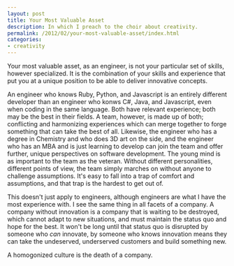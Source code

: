 ```yaml
---
layout: post
title: Your Most Valuable Asset
description: In which I preach to the choir about creativity.
permalink: /2012/02/your-most-valuable-asset/index.html
categories:
- creativity
---
```


Your most valuable asset, as an engineer, is not your particular set of skills,
however specialized. It is the combination of your skills and experience that
put you at a unique position to be able to deliver innovative concepts.

An engineer who knows Ruby, Python, and Javascript is an entirely different
developer than an engineer who konws C#, Java, and Javascript, even when coding
in the same language. Both have relevant experience; both may be the best in
their fields. A team, however, is made up of both; conflicting and harmonizing
experiences which can merge together to forge something that can take the best of
all. Likewise, the engineer who has a degree in Chemistry and who does 3D art
on the side, and the engineer who has an MBA and is just learning to develop
can join the team and offer further, unique perspectives on software
development. The young mind is as important to the team as the veteran. Without
different personalities, different points of view, the team simply marches on
without anyone to challenge assumptions. It's easy to fall into a trap of
comfort and assumptions, and that trap is the hardest to get out of.

This doesn't just apply to engineers, although engineers are what I have the
most experience with. I see the same thing in all facets of a company. A
company without innovation is a company that is waiting to be destroyed,
which cannot adapt to new situations, and must maintain the status quo and hope
for the best. It won't be long until that status quo is disrupted by someone
who *can* innovate, by someone who knows innovation means they can take the
undeserved, underserved customers and build something new.

A homogonized culture is the death of a company.
